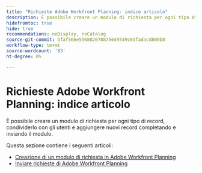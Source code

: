 ```yaml
---
title: "Richieste Adobe Workfront Planning: indice articolo"
description: È possibile creare un modulo di richiesta per ogni tipo di record, condividerlo con gli utenti e aggiungere nuovi record completando e inviando il modulo.
hidefromtoc: true
hide: true
recommendations: noDisplay, noCatalog
source-git-commit: bfaf566e556882078875649549c0dfadacd800b8
workflow-type: tm+mt
source-wordcount: '83'
ht-degree: 0%

---
```


# Richieste Adobe Workfront Planning: indice articolo

È possibile creare un modulo di richiesta per ogni tipo di record, condividerlo con gli utenti e aggiungere nuovi record completando e inviando il modulo.

<!--update the metadata with real information when making this available in TOC and in the left nav-->

Questa sezione contiene i seguenti articoli:

* [Creazione di un modulo di richiesta in Adobe Workfront Planning](/help/quicksilver/planning/requests/create-request-form.md)
* [Inviare richieste di Adobe Workfront Planning](/help/quicksilver/planning/requests/submit-requests.md)
